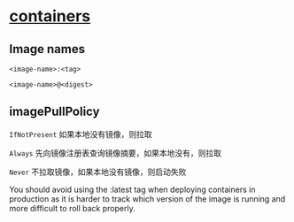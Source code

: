 # [containers](https://kubernetes.io/docs/concepts/containers/)

## Image names

`<image-name>:<tag>`

`<image-name>@<digest>`

## imagePullPolicy

`IfNotPresent` 如果本地没有镜像，则拉取

`Always` 先向镜像注册表查询镜像摘要，如果本地没有，则拉取

`Never` 不拉取镜像，如果本地没有镜像，则启动失败

You should avoid using the :latest tag when deploying containers in production as it is harder to track which version of the image is running and more difficult to roll back properly.
